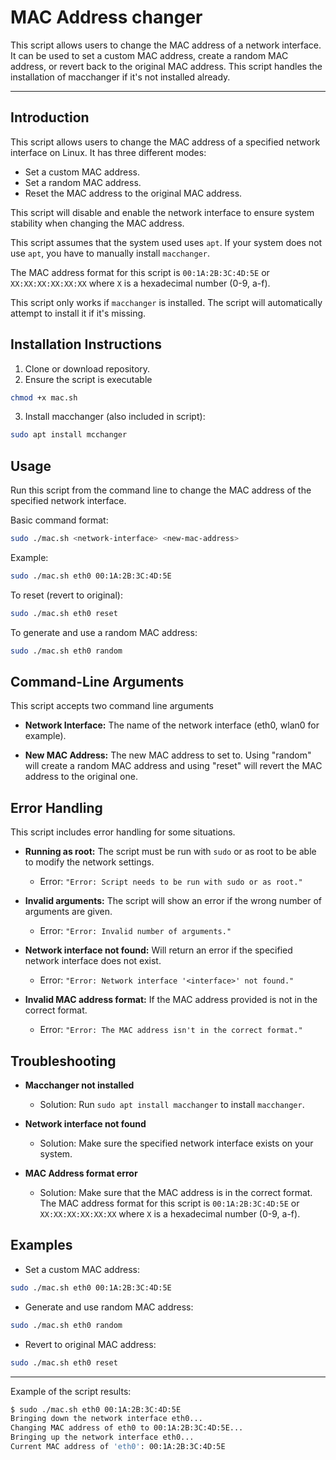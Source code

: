 # MAC Address changer
This script allows users to change the MAC address of a network interface. It can be used to set a custom MAC address, create a random MAC address, or revert back to the original MAC address. This script handles the installation of macchanger if it's not installed already.

---
## Introduction
This script allows users to change the MAC address of a specified network interface on Linux. It has three different modes:
- Set a custom MAC address.
- Set a random MAC address.
- Reset the MAC address to the original MAC address.

This script will disable and enable the network interface to ensure system stability when changing the MAC address. 

This script assumes that the system used uses `apt`. If your system does not use `apt`, you have to manually install `macchanger`.

The MAC address format for this script is `00:1A:2B:3C:4D:5E` or `XX:XX:XX:XX:XX:XX` where `X` is a hexadecimal number (0-9, a-f).

This script only works if `macchanger` is installed. The script will automatically attempt to install it if it's missing. 

## Installation Instructions
1. Clone or download repository.
2. Ensure the script is executable
```bash
chmod +x mac.sh
```
3. Install macchanger (also included in script):
```bash
sudo apt install mcchanger
```

## Usage
Run this script from the command line to change the MAC address of the specified network interface.

Basic command format:
```bash
sudo ./mac.sh <network-interface> <new-mac-address>
```

Example:
```bash
sudo ./mac.sh eth0 00:1A:2B:3C:4D:5E
```

To reset (revert to original):
```bash
sudo ./mac.sh eth0 reset
```

To generate and use a random MAC address:
```bash
sudo ./mac.sh eth0 random
```


## Command-Line Arguments
This script accepts two command line arguments

- **Network Interface:**
   The name of the network interface (eth0, wlan0 for example).

- **New MAC Address:**
   The new MAC address to set to. Using "random" will create a random MAC address and using "reset" will revert the MAC address to the original one. 


## Error Handling
This script includes error handling for some situations.
- **Running as root:** The script must be run with `sudo` or as root to be able to modify the network settings.
   * Error: `"Error: Script needs to be run with sudo or as root."`

- **Invalid arguments:** The script will show an error if the wrong number of arguments are given.
   * Error: `"Error: Invalid number of arguments."`

- **Network interface not found:** Will return an error if the specified network interface does not exist.
   * Error: `"Error: Network interface '<interface>' not found."`

- **Invalid MAC address format:** If the MAC address provided is not in the correct format.
   * Error: `"Error: The MAC address isn't in the correct format."`

## Troubleshooting
- **Macchanger not installed**
   * Solution: Run `sudo apt install macchanger` to install `macchanger`.

- **Network interface not found**
   * Solution: Make sure the specified network interface exists on your system.

- **MAC Address format error**
   * Solution: Make sure that the MAC address is in the correct format. The MAC address format for this script is `00:1A:2B:3C:4D:5E` or `XX:XX:XX:XX:XX:XX` where `X` is a hexadecimal number (0-9, a-f).

## Examples
- Set a custom MAC address:

```bash
sudo ./mac.sh eth0 00:1A:2B:3C:4D:5E
```

- Generate and use random MAC address:

```bash
sudo ./mac.sh eth0 random
```

- Revert to original MAC address:
```bash
sudo ./mac.sh eth0 reset
```

---
Example of the script results:

```bash
$ sudo ./mac.sh eth0 00:1A:2B:3C:4D:5E
Bringing down the network interface eth0...
Changing MAC address of eth0 to 00:1A:2B:3C:4D:5E...
Bringing up the network interface eth0...
Current MAC address of 'eth0': 00:1A:2B:3C:4D:5E
```